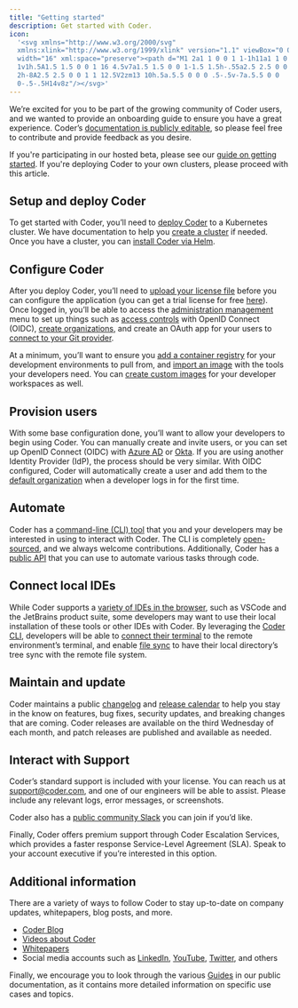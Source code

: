 ```yaml
---
title: "Getting started"
description: Get started with Coder.
icon:
  '<svg xmlns="http://www.w3.org/2000/svg"
  xmlns:xlink="http://www.w3.org/1999/xlink" version="1.1" viewBox="0 0 16 16"
  width="16" xml:space="preserve"><path d="M1 2a1 1 0 0 1 1-1h11a1 1 0 0 1 1
  1v1h.5A1.5 1.5 0 0 1 16 4.5v7a1.5 1.5 0 0 1-1.5 1.5h-.55a2.5 2.5 0 0 1-2.45
  2h-8A2.5 2.5 0 0 1 1 12.5V2zm13 10h.5a.5.5 0 0 0 .5-.5v-7a.5.5 0 0
  0-.5-.5H14v8z"/></svg>'
---
```


We’re excited for you to be part of the growing community of Coder users, and we
wanted to provide an onboarding guide to ensure you have a great experience.
Coder’s [documentation is publicly editable](https://github.com/cdr/docs), so
please feel free to contribute and provide feedback as you desire.

If you're participating in our hosted beta, please see our
[guide on getting started](guides/hosted-beta/index.md). If you're deploying
Coder to your own clusters, please proceed with this article.

## Setup and deploy Coder

To get started with Coder, you’ll need to [deploy Coder](./setup/index.md) to a
Kubernetes cluster. We have documentation to help you
[create a cluster](./setup/kubernetes/index.md) if needed. Once you have a
cluster, you can [install Coder via Helm](./setup/installation.md).

## Configure Coder

After you deploy Coder, you’ll need to
[upload your license file](./setup/configuration.md) before you can configure
the application (you can get a trial license for free
[here](https://coder.com/trial)). Once logged in, you’ll be able to access the
[administration management](./admin/index.md) menu to set up things such as
[access controls](./admin/access-control/index.md) with OpenID Connect (OIDC),
[create organizations](./admin/organizations.md), and create an OAuth app for
your users to [connect to your Git provider](./admin/git.md).

At a minimum, you’ll want to ensure you
[add a container registry](./admin/registries/index.md) for your development
environments to pull from, and [import an image](./images/importing.md) with the
tools your developers need. You can
[create custom images](./guides/customization/custom-workspace.md) for your
developer workspaces as well.

## Provision users

With some base configuration done, you’ll want to allow your developers to begin
using Coder. You can manually create and invite users, or you can set up OpenID
Connect (OIDC) with [Azure AD](./guides/admin/oidc-azuread.md) or
[Okta](./guides/admin/oidc-okta.md). If you are using another Identity Provider
(IdP), the process should be very similar. With OIDC configured, Coder will
automatically create a user and add them to the
[default organization](./admin/organizations.md) when a developer logs in for
the first time.

## Automate

Coder has a [command-line (CLI) tool](./cli/index.md) that you and your
developers may be interested in using to interact with Coder. The CLI is
completely [open-sourced](https://github.com/cdr/coder-cli), and we always
welcome contributions. Additionally, Coder has a [public API](./guides/api.md)
that you can use to automate various tasks through code.

## Connect local IDEs

While Coder supports a
[variety of IDEs in the browser](https://coder.com/docs/coder/v1.20/workspaces/editors),
such as VSCode and the JetBrains product suite, some developers may want to use
their local installation of these tools or other IDEs with Coder. By leveraging
the [Coder CLI](./cli/index.md), developers will be able to
[connect their terminal](./cli/remote-terminal.md) to the remote environment’s
terminal, and enable [file sync](./cli/file-sync.md) to have their local
directory’s tree sync with the remote file system.

## Maintain and update

Coder maintains a public [changelog](./changelog/index.md) and
[release calendar](https://coder.com/release-calendar.ical) to help you stay in
the know on features, bug fixes, security updates, and breaking changes that are
coming. Coder releases are available on the third Wednesday of each month, and
patch releases are published and available as needed.

## Interact with Support

Coder’s standard support is included with your license. You can reach us at
[support@coder.com](mailto:support@coder.com), and one of our engineers will be
able to assist. Please include any relevant logs, error messages, or
screenshots.

Coder also has a [public community Slack](https://cdr.co/join-community) you can
join if you’d like.

Finally, Coder offers premium support through Coder Escalation Services, which
provides a faster response Service-Level Agreement (SLA). Speak to your account
executive if you’re interested in this option.

## Additional information

There are a variety of ways to follow Coder to stay up-to-date on company
updates, whitepapers, blog posts, and more.

- [Coder Blog](https://coder.com/blog)
- [Videos about Coder](https://coder.com/resources/videos)
- [Whitepapers](https://coder.com/resources/whitepapers)
- Social media accounts such as
  [LinkedIn](https://www.linkedin.com/company/coderhq),
  [YouTube](https://www.youtube.com/channel/UCWexK_ECcUU3vEIdb-VYkfw),
  [Twitter](https://twitter.com/coderhq), and others

Finally, we encourage you to look through the various
[Guides](./guides/index.md) in our public documentation, as it contains more
detailed information on specific use cases and topics.
